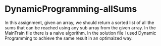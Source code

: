 # DynamicProgramming-allSums
In this assignment, given an array, we should return a sorted list of all the sums that can be reached using any sub array from the given array.
In the MainTrain file there is a naive algorithm.
In the solution file I used Dynamic Programming to achieve the same result in an optimaized way.
